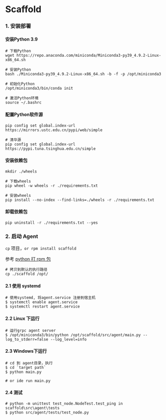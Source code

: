 # Scaffold

### 1. 安装部署

#### 安装Python 3.9

```shell
# 下载Python
wget https://repo.anaconda.com/miniconda/Miniconda3-py39_4.9.2-Linux-x86_64.sh

# 安装Python
bash ./Miniconda3-py39_4.9.2-Linux-x86_64.sh -b -f -p /opt/miniconda3

# 初始化Python
/opt/miniconda3/bin/conda init

# 激活Python环境
source ~/.bashrc
```

#### 配置Python软件源

```.shell
pip config set global.index-url https://mirrors.ustc.edu.cn/pypi/web/simple

# 清华源
pip config set global.index-url https://pypi.tuna.tsinghua.edu.cn/simple
```

#### 安装依赖包

```shell
mkdir ./wheels

# 下载wheels
pip wheel -w wheels -r ./requirements.txt

# 安装wheels
pip install --no-index --find-links=./wheels -r ./requirements.txt
```

#### 卸载依赖包
```shell
pip uninstall -r ./requirements.txt --yes
```

### 2. 启动 Agent

`cp` 项目，`or rpm install scaffold `

参考 [python 打 rpm 包]()

```shell
# 拷贝到默认的执行路径
cp ./scaffold /opt/
```

#### 2.1 使用 systemd

```shell
# 使用systemd, 将agent.service 注册到宿主机
$ systemctl enable agent.service
$ systemctl restart agent.service
```

#### 2.2 Linux 下运行

```shell
# 运行grpc agent server 
$ /opt/miniconda3/bin/python /opt/scaffold/src/agent/main.py --log_to_stderr=false --log_level=info
```

#### 2.3 Windows下运行

```shell
# cd 到 agent目录，执行
$ cd `target path`
$ python main.py

# or ide run main.py
```

#### 2.4 测试

```shell
# python -m unittest test_node.NodeTest.test_ping in scaffold\src\agent\tests
$ python src/agent/tests/test_node.py
```

